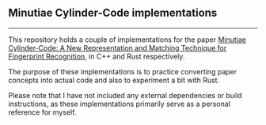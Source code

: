 ## Minutiae Cylinder-Code implementations
---

This repository holds a couple of implementations for the paper [Minutiae Cylinder-Code: A New Representation and Matching Technique for Fingerprint Recognition](https://ieeexplore.ieee.org/document/5432197), in C++ and Rust respectively.

The purpose of these implementations is to practice converting paper concepts into actual code and also to experiment a bit with Rust.

Please note that I have not included any external dependencies or build instructions, as these implementations primarily serve as a personal reference for myself.
